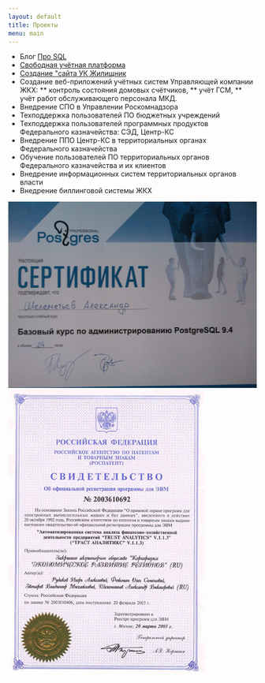 ```yaml
---
layout: default
title: Проекты
menu: main
---
```

* Блог [Про SQL][prosql]
* [Свободная учётная платформа][flap]
* [Создание "сайта УК Жилищник][site]
* Создание веб-приложений учётных систем Управляющей компании ЖКХ: 
    ** контроль состояния домовых счётчиков, 
    ** учёт ГСМ, 
    ** учёт работ обслуживающего персонала МКД.
* Внедрение СПО в Управлении Роскомнадзора
* Техподдержка пользователей ПО бюджетных учреждений
* Техподдержка пользователей программных продуктов Федерального казначейства: СЭД, Центр-КС
* Внедрение ППО Центр-КС в территориальных органах Федерального казначейства
* Обучение пользователей ПО территориальных органов Федерального казначейства и их клиентов
* Внедрение информационных систем территориальных органов власти
* Внедрение биллинговой системы ЖКХ


![](/files/pg.jpg?raw=True)
![](/files/3.jpg?raw=True)

[site]: http://ук-жилищник.рф/
[clm]: http://95.181.41.186:9980/clm/
[macom]: http://95.181.41.186:9980/macom/
[flap]: https://github.com/egno/flas/wiki
[flasdemo]: https://demo.flas.ga
[prosql]: https://prosql.github.io
